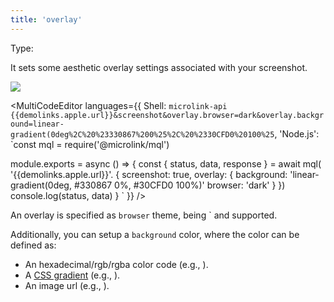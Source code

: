 ```yaml
---
title: 'overlay'
--- 
```


Type: <Type children='<object>'/>

It sets some aesthetic overlay settings associated with your screenshot.

![](https://api.microlink.io/?url=https%3A%2F%2Fwww.apple.com%2Fmusic&screenshot=&meta=false&overlay.browser=dark&embed=screenshot.url&overlay.background=linear-gradient(0deg%2C%20%23330867%200%25%2C%20%2330CFD0%20100%25))

<MultiCodeEditor languages={{
  Shell: `microlink-api {{demolinks.apple.url}}&screenshot&overlay.browser=dark&overlay.background=linear-gradient(0deg%2C%20%23330867%200%25%2C%20%2330CFD0%20100%25`,
  'Node.js': `const mql = require('@microlink/mql')
 
module.exports = async () => {
  const { status, data, response } = await mql(
    '{{demolinks.apple.url}}'. { 
      screenshot: true,
      overlay: {
        background: 'linear-gradient(0deg, #330867 0%, #30CFD0 100%)'
        browser: 'dark'
      }
  })
  console.log(status, data)
}
  `
  }} 
/>

An overlay is specified as `browser` theme, being <Type children="'light'"/>` and <Type children="'dark'"/> supported.

Additionally, you can setup a `background` color, where the color can be defined as:
 
- An hexadecimal/rgb/rgba color code (e.g., <Type children="'#F76698'"/>).
- A [CSS gradient](https://developer.mozilla.org/en-US/docs/Web/CSS/gradient) (e.g., <Type children="'linear-gradient(0deg, #330867 0%, #30CFD0 100%)'"/>).
- An image url (e.g., <Type children="'https://source.unsplash.com/random/1920x1080'"/>).
